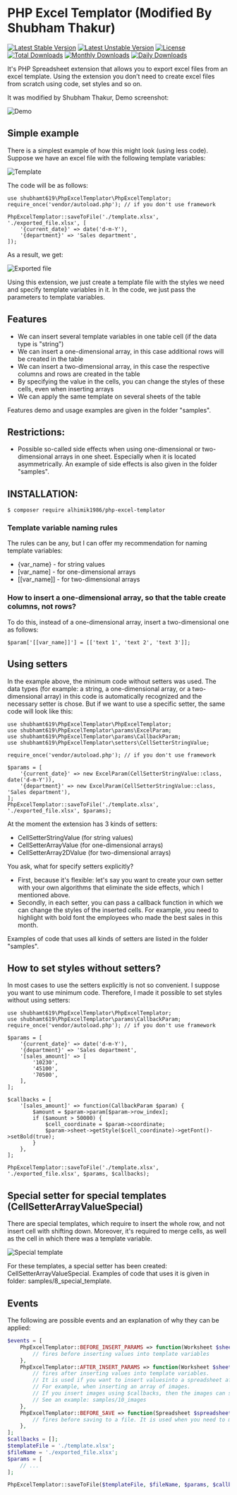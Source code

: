 # PHP Excel Templator (Modified By Shubham Thakur)

[![Latest Stable Version](https://poser.pugx.org/alhimik1986/php-excel-templator/v/stable)](https://packagist.org/packages/shubhamt619/php-excel-templator)
[![Latest Unstable Version](https://poser.pugx.org/alhimik1986/php-excel-templator/v/unstable)](https://packagist.org/packages/shubhamt619/php-excel-templator)
[![License](https://poser.pugx.org/alhimik1986/php-excel-templator/license)](https://packagist.org/packages/shubhamt619/php-excel-templator)
[![Total Downloads](https://poser.pugx.org/alhimik1986/php-excel-templator/downloads)](https://packagist.org/packages/shubhamt619/php-excel-templator)
[![Monthly Downloads](https://poser.pugx.org/alhimik1986/php-excel-templator/d/monthly)](https://packagist.org/packages/shubhamt619/php-excel-templator)
[![Daily Downloads](https://poser.pugx.org/alhimik1986/php-excel-templator/d/daily)](https://packagist.org/packages/shubhamt619/php-excel-templator)

It's PHP Spreadsheet extension that allows you to export excel files from an excel template.
Using the extension you don’t need to create excel files from scratch using code, set styles and so on.

It was modified by Shubham Thakur, 
Demo screenshot:

![Demo](readme_resources/demo.png)


## Simple example
There is a simplest example of how this might look (using less code).
Suppose we have an excel file with the following template variables:

![Template](readme_resources/template.png)

The code will be as follows:
```
use shubhamt619\PhpExcelTemplator\PhpExcelTemplator;
require_once('vendor/autoload.php'); // if you don't use framework

PhpExcelTemplator::saveToFile('./template.xlsx', './exported_file.xlsx', [
	'{current_date}' => date('d-m-Y'),
	'{department}' => 'Sales department',
]);
```
As a result, we get:

![Exported file](readme_resources/exported_file.png)

Using this extension, we just create a template file with the styles we need and specify template variables in it. In the code, we just pass the parameters to template variables.

## Features
- We can insert several template variables in one table cell (if the data type is "string")
- We can insert a one-dimensional array, in this case additional rows will be created in the table
- We can insert a two-dimensional array, in this case the respective columns and rows are created in the table
- By specifying the value in the cells, you can change the styles of these cells, even when inserting arrays
- We can apply the same template on several sheets of the table

Features demo and usage examples are given in the folder "samples".

## Restrictions:
- Possible so-called side effects when using one-dimensional or two-dimensional arrays  in one sheet. Especially when it is located asymmetrically. An example of side effects is also given in the folder "samples".

## INSTALLATION:

```
$ composer require alhimik1986/php-excel-templator
```

### Template variable naming rules
The rules can be any, but I can offer my recommendation for naming template variables:
- {var_name} - for string values
- [var_name] - for one-dimensional arrays
- [[var_name]] - for two-dimensional arrays


### How to insert a one-dimensional array, so that the table create columns, not rows?
To do this, instead of a one-dimensional array, insert a two-dimensional one as follows:
```
$param['[[var_name]]'] = [['text 1', 'text 2', 'text 3']];
```

## Using setters
In the example above, the minimum code without setters was used.
The data types (for example: a string, a one-dimensional array, or a two-dimensional array) in this code is automatically recognized and the necessary setter is chose.
But if we want to use a specific setter, the same code will look like this:
```
use shubhamt619\PhpExcelTemplator\PhpExcelTemplator;
use shubhamt619\PhpExcelTemplator\params\ExcelParam;
use shubhamt619\PhpExcelTemplator\params\CallbackParam;
use shubhamt619\PhpExcelTemplator\setters\CellSetterStringValue;

require_once('vendor/autoload.php'); // if you don't use framework

$params = [
	'{current_date}' => new ExcelParam(CellSetterStringValue::class, date('d-m-Y')),
	'{department}' => new ExcelParam(CellSetterStringValue::class, 'Sales department'),
];
PhpExcelTemplator::saveToFile('./template.xlsx', './exported_file.xlsx', $params);
```
At the moment the extension has 3 kinds of setters:
- CellSetterStringValue (for string values)
- CellSetterArrayValue (for one-dimensional arrays)
- CellSetterArray2DValue (for two-dimensional arrays)

You ask, what for specify setters explicitly?
- First, because it's flexible: let's say you want to create your own setter with your own algorithms that eliminate the side effects, which I mentioned above.
- Secondly, in each setter, you can pass a callback function in which we can change the styles of the inserted cells. For example, you need to highlight with bold font the employees who made the best sales in this month.

Examples of code that uses all kinds of setters are listed in the folder "samples".

## How to set styles without setters?
In most cases to use the setters explicitly is not so convenient. I suppose you want to use minimum code. Therefore, I made it possible to set styles without using setters:
```
use shubhamt619\PhpExcelTemplator\PhpExcelTemplator;
use shubhamt619\PhpExcelTemplator\params\CallbackParam;
require_once('vendor/autoload.php'); // if you don't use framework

$params = [
	'{current_date}' => date('d-m-Y'),
	'{department}' => 'Sales department',
	'[sales_amount]' => [
		'10230',
		'45100',
		'70500',
	],
];

$callbacks = [
	'[sales_amount]' => function(CallbackParam $param) {
		$amount = $param->param[$param->row_index];
		if ($amount > 50000) {
			$cell_coordinate = $param->coordinate;
			$param->sheet->getStyle($cell_coordinate)->getFont()->setBold(true);
		}
	},
];

PhpExcelTemplator::saveToFile('./template.xlsx', './exported_file.xlsx', $params, $callbacks);
```

## Special setter for special templates (CellSetterArrayValueSpecial)

There are special templates, which require to insert the whole row, and not insert cell with shifting down. Moreover, it's required to merge cells, as well as the cell in which there was a template variable.

![Special template](readme_resources/special_template.png)


For these templates, a special setter has been created: CellSetterArrayValueSpecial. Examples of code that uses it is given in folder: samples/8_special_template.


## Events

The following are possible events and an explanation of why they can be applied:
```php
$events = [
    PhpExcelTemplator::BEFORE_INSERT_PARAMS => function(Worksheet $sheet, array $templateVarsArr) {
        // fires before inserting values into template variables        
    },
    PhpExcelTemplator::AFTER_INSERT_PARAMS => function(Worksheet $sheet, array $templateVarsArr) {
        // fires after inserting values into template variables.
        // It is used if you want to insert values​into a spreadsheet after columns and rows have been created. 
        // For example, when inserting an array of images.
        // If you insert images using $callbacks, then the images can shift to the right due to the fact that on the next line the template variable can create additional columns.
        // See an example: samples/10_images        
    },
    PhpExcelTemplator::BEFORE_SAVE => function(Spreadsheet $spreadsheet, IWriter $writer) {
        // fires before saving to a file. It is used when you need to modify the $writer or $spreadsheet object before saving, for example, $writer->setPreCalculateFormulas(false);        
    },
];
$callbacks = [];
$templateFile = './template.xlsx';
$fileName = './exported_file.xlsx';
$params = [
	// ...
];

PhpExcelTemplator::saveToFile($templateFile, $fileName, $params, $callbacks, $events);
```
